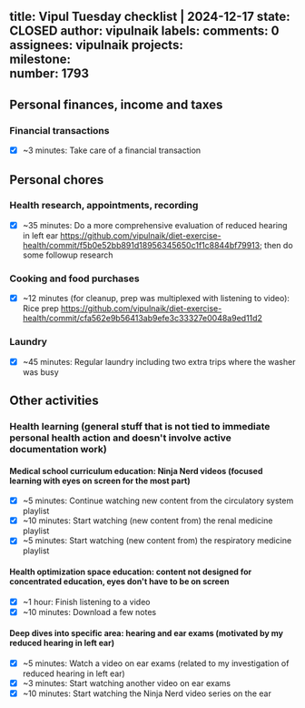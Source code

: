 title:	Vipul Tuesday checklist | 2024-12-17
state:	CLOSED
author:	vipulnaik
labels:	
comments:	0
assignees:	vipulnaik
projects:	
milestone:	
number:	1793
--
## Personal finances, income and taxes

### Financial transactions

- [x] ~3 minutes: Take care of a financial transaction

## Personal chores

### Health research, appointments, recording

- [x] ~35 minutes: Do a more comprehensive evaluation of reduced hearing in left ear https://github.com/vipulnaik/diet-exercise-health/commit/f5b0e52bb891d18956345650c1f1c8844bf79913; then do some followup research

### Cooking and food purchases

- [x] ~12 minutes (for cleanup, prep was multiplexed with listening to video): Rice prep https://github.com/vipulnaik/diet-exercise-health/commit/cfa562e9b56413ab9efe3c33327e0048a9ed11d2

### Laundry

- [x] ~45 minutes: Regular laundry including two extra trips where the washer was busy

## Other activities

### Health learning (general stuff that is not tied to immediate personal health action and doesn't involve active documentation work)

#### Medical school curriculum education: Ninja Nerd videos (focused learning with eyes on screen for the most part)

- [x] ~5 minutes: Continue watching new content from the circulatory system playlist
- [x] ~10 minutes: Start watching (new content from) the renal medicine playlist
- [x] ~5 minutes: Start watching (new content from) the respiratory medicine playlist

#### Health optimization space education: content not designed for concentrated education, eyes don't have to be on screen

- [x] ~1 hour: Finish listening to a video
- [x] ~10 minutes: Download a few notes

#### Deep dives into specific area: hearing and ear exams (motivated by my reduced hearing in left ear)

- [x] ~5 minutes: Watch a video on ear exams (related to my investigation of reduced hearing in left ear)
- [x] ~3 minutes: Start watching another video on ear exams
- [x] ~10 minutes: Start watching the Ninja Nerd video series on the ear 
